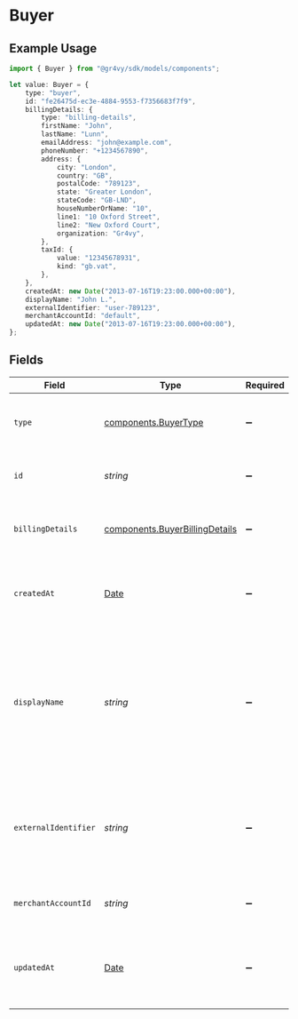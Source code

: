 # Buyer

## Example Usage

```typescript
import { Buyer } from "@gr4vy/sdk/models/components";

let value: Buyer = {
    type: "buyer",
    id: "fe26475d-ec3e-4884-9553-f7356683f7f9",
    billingDetails: {
        type: "billing-details",
        firstName: "John",
        lastName: "Lunn",
        emailAddress: "john@example.com",
        phoneNumber: "+1234567890",
        address: {
            city: "London",
            country: "GB",
            postalCode: "789123",
            state: "Greater London",
            stateCode: "GB-LND",
            houseNumberOrName: "10",
            line1: "10 Oxford Street",
            line2: "New Oxford Court",
            organization: "Gr4vy",
        },
        taxId: {
            value: "12345678931",
            kind: "gb.vat",
        },
    },
    createdAt: new Date("2013-07-16T19:23:00.000+00:00"),
    displayName: "John L.",
    externalIdentifier: "user-789123",
    merchantAccountId: "default",
    updatedAt: new Date("2013-07-16T19:23:00.000+00:00"),
};
```

## Fields

| Field                                                                                                      | Type                                                                                                       | Required                                                                                                   | Description                                                                                                | Example                                                                                                    |
| ---------------------------------------------------------------------------------------------------------- | ---------------------------------------------------------------------------------------------------------- | ---------------------------------------------------------------------------------------------------------- | ---------------------------------------------------------------------------------------------------------- | ---------------------------------------------------------------------------------------------------------- |
| `type`                                                                                                     | [components.BuyerType](../../models/components/buyertype.md)                                               | :heavy_minus_sign:                                                                                         | The type of this resource. Is always `buyer`.                                                              | buyer                                                                                                      |
| `id`                                                                                                       | *string*                                                                                                   | :heavy_minus_sign:                                                                                         | The unique Gr4vy ID for this buyer.                                                                        | fe26475d-ec3e-4884-9553-f7356683f7f9                                                                       |
| `billingDetails`                                                                                           | [components.BuyerBillingDetails](../../models/components/buyerbillingdetails.md)                           | :heavy_minus_sign:                                                                                         | The billing details associated with a buyer.                                                               |                                                                                                            |
| `createdAt`                                                                                                | [Date](https://developer.mozilla.org/en-US/docs/Web/JavaScript/Reference/Global_Objects/Date)              | :heavy_minus_sign:                                                                                         | The date and time<br/>when this buyer was created in our system.                                           | 2013-07-16T19:23:00.000+00:00                                                                              |
| `displayName`                                                                                              | *string*                                                                                                   | :heavy_minus_sign:                                                                                         | A unique name for this buyer which is used in the Gr4vy admin panel to give a buyer a human readable name. | John L.                                                                                                    |
| `externalIdentifier`                                                                                       | *string*                                                                                                   | :heavy_minus_sign:                                                                                         | An external identifier that can be used to match the buyer against your own records.                       | user-789123                                                                                                |
| `merchantAccountId`                                                                                        | *string*                                                                                                   | :heavy_minus_sign:                                                                                         | The unique ID for a merchant account.                                                                      | default                                                                                                    |
| `updatedAt`                                                                                                | [Date](https://developer.mozilla.org/en-US/docs/Web/JavaScript/Reference/Global_Objects/Date)              | :heavy_minus_sign:                                                                                         | The date and time<br/>when this buyer was last updated in our system.                                      | 2013-07-16T19:23:00.000+00:00                                                                              |
